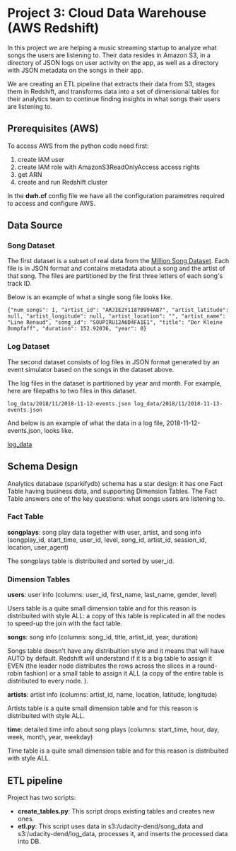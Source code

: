 # Project 3: Cloud Data Warehouse (AWS Redshift)
In this project we are helping a music streaming startup to analyze what songs the users are listening to. Their data resides in Amazon S3, in a directory of JSON logs on user activity on the app, as well as a directory with JSON metadata on the songs in their app.

We are creating an ETL pipeline that extracts their data from S3, stages them in Redshift, and transforms data into a set of dimensional tables for their analytics team to continue finding insights in what songs their users are listening to.

## Prerequisites (AWS)

To access AWS from the python code need first:
1. create IAM user 
2. create IAM role with AmazonS3ReadOnlyAccess access rights
3. get ARN
4. create and run Redshift cluster 

In the **dwh.cf** config file we have all the configuration parametres required to access and configure AWS.   

## Data Source

### Song Dataset
The first dataset is a subset of real data from the [Million Song Dataset](https://labrosa.ee.columbia.edu/millionsong/). Each file is in JSON format and contains metadata about a song and the artist of that song. The files are partitioned by the first three letters of each song's track ID.

Below is an example of what a single song file looks like.

`
{"num_songs": 1, "artist_id": "ARJIE2Y1187B994AB7", "artist_latitude": null, "artist_longitude": null, "artist_location": "", "artist_name": "Line Renaud", "song_id": "SOUPIRU12A6D4FA1E1", "title": "Der Kleine Dompfaff", "duration": 152.92036, "year": 0}
`

### Log Dataset
The second dataset consists of log files in JSON format generated by an event simulator based on the songs in the dataset above.

The log files in the dataset is partitioned by year and month. For example, here are filepaths to two files in this dataset.

`
log_data/2018/11/2018-11-12-events.json
log_data/2018/11/2018-11-13-events.json
`

And below is an example of what the data in a log file, 2018-11-12-events.json, looks like.

[log_data](images/log-data.png)

## Schema Design

Analytics database (sparkifydb) schema has a star design: it has one Fact Table having business data, and supporting Dimension Tables. The Fact Table answers one of the key questions: what songs users are listening to.

### Fact Table
**songplays**: song play data together with user, artist, and song info (songplay_id, start_time, user_id, level, song_id, artist_id, session_id, location, user_agent)

The songplays table is distribuited and sorted by user_id.

### Dimension Tables
**users**: user info (columns: user_id, first_name, last_name, gender, level)

Users table is a quite small dimension table and for this reason is distribuited with style ALL: a copy of this table is replicated in all the nodes to speed-up the join with the fact table. 

**songs**: song info (columns: song_id, title, artist_id, year, duration)

Songs table doesn't have any distribuition style and it means that will have AUTO by default. Redshift will understand if it is a big table to assign it EVEN (the leader node distributes the rows across the slices in a round-robin fashion) or a small table to assign it ALL (a copy of the entire table is distributed to every node. ). 

**artists**: artist info (columns: artist_id, name, location, latitude, longitude)

Artists table is a quite small dimension table and for this reason is distribuited with style ALL.

**time**: detailed time info about song plays (columns: start_time, hour, day, week, month, year, weekday)

Time table is a quite small dimension table and for this reason is distribuited with style ALL.

## ETL pipeline

Project has two scripts:

+ **create_tables.py**: This script drops existing tables and creates new ones.
+ **etl.py**: This script uses data in s3:/udacity-dend/song_data and s3:/udacity-dend/log_data, processes it, and inserts the processed data into DB.


